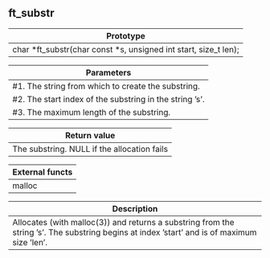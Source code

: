 ## ft_substr
|Prototype|
|---|
|char *ft_substr(char const *s, unsigned int start, size_t len);|

|Parameters|
|---|
|#1. The string from which to create the substring.|
|#2. The start index of the substring in the string ’s’.|
|#3. The maximum length of the substring.|

|Return value|
|---|
|The substring. NULL if the allocation fails|

|External functs|
|---|
|malloc|

|Description|
|---|
|Allocates (with malloc(3)) and returns a substring from the string ’s’. The substring begins at index ’start’ and is of maximum size ’len’.|
